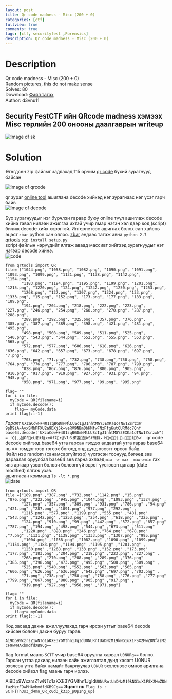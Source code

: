 ```yaml
---
layout: post
title: Qr code madness - Misc (200 + 0)
categories: [ctf]
fullview: true
comments: true
tags: [ctf, securityfest ,Forensics]
description: Qr code madness - Misc (200 + 0)
---
```

**Description**
===
Qr code madness - Misc (200 + 0) <br>
Random pictures, this do not make sense <br>
Solves: 80 <br>
Download: [Файл татах](http://dl.ctf.rocks/qrcodemadness.7z) <br>
Author: d3vnu11 <br>

Security FestCTF  ийн QRcode madness хэмээх Misc төрлийн 200 онооны даалгаврын  writeup 
-----
![Image of sk](https://4.bp.blogspot.com/-bTu5S6H8yjg/WTG09USq-mI/AAAAAAAAAKg/-WIODGqMPe8w2BxWABou_rwP4zo43iBWwCLcB/s320/description.PNG)


**Solution**
===
Өгөгдсөн zip файлыг задлахад 115 орчим [qr code]( https://en.wikipedia.org/wiki/QR_code) бүхий зурагнууд байсан 
<br>

![Image of qrcode](https://4.bp.blogspot.com/-gP9Z8ta9nwc/WTG1-OFAohI/AAAAAAAAAKk/VLFP_3Vhq_McqdQFtXCahxVwFygZdtzyACLcB/s1600/qr.png)

qr зураг [online tool](https://webqr.com/) ашиглана decode хийхэд нэг зурагнаас нэг үсэг гарч байв
<br>
![Image of decode](https://1.bp.blogspot.com/-Q2RqT8fPOfQ/WTG2r4zemsI/AAAAAAAAAKo/dTfjojcsPp4rTt-UVx-uAasA1mqBl4QvACLcB/s320/qrdecode.png)

Бүх зурагнуудыг нэг бүрчлэн гараар буюу online түүл ашиглаж  decode  хийнэ гэвэл нилээн ажилгаа ихтэй учир ямар нэгэн хэл дээр код (script)  бичиж decode хийх хэрэгтэй. Интернетээс ашиглах болох сан хайсны эцэст `zbar` python сан оллоо.
[zbar](https://github.com/jacobvalenta/zbar-py27-msi)  эндээс татаж авна `python 2.7` <br>
[qrtools](https://pypi.python.org/pypi/qrtools/0.0.1)
`pip install setup.py` <br>
script файлын нэрүүдийг  ялгаж аваад массивт хийгээд зурагнуудыг нэг нэгээр decode хийнэ. <br>
![code](https://1.bp.blogspot.com/-psxN6Gmsbfs/WTG0G8PTpLI/AAAAAAAAAKU/OtncGb86OO0pO8Qw7r_D4lMdjzmN2OYCwCLcB/s320/date_modified.PNG)
```
from qrtools import QR
file= ["1044.png", "1058.png", "1082.png", "1090.png", "1091.png", "1093.png", "1099.png", "1131.png", "1138.png", "1142.png", "1154.png",
       "1183.png", "1194.png", "1195.png", "1199.png", "1201.png", "1215.png", "1220.png", "124.png", "1242.png", "1250.png", "1253.png",
       "1268.png", "127.png", "1307.png", "1324.png", "133.png", "1333.png", "15.png", "152.png", "173.png", "177.png", "183.png", "189.png",
       "194.png", "204.png", "218.png", "222.png", "223.png", "227.png", "246.png", "254.png", "268.png", "270.png", "287.png", "288.png",
       "289.png", "292.png", "325.png", "357.png", "376.png", "385.png", "387.png", "389.png", "398.png", "421.png", "481.png", "495.png",
       "498.png", "508.png", "509.png", "511.png", "525.png", "540.png", "543.png", "544.png", "552.png", "555.png", "563.png", "565.png",
       "572.png", "577.png", "606.png", "618.png", "626.png", "636.png", "642.png", "657.png", "673.png", "678.png", "697.png", "7.png",
       "703.png", "71.png", "732.png", "738.png","750.png", "758.png", "764.png", "776.png", "777.png", "786.png", "787.png", "799.png",
       "828.png", "867.png", "876.png", "880.png", "905.png", "910.png", "917.png", "919.png", "927.png", "931.png", "94.png", "945.png",
       "958.png", "971.png", "977.png", "99.png", "995.png"

flag= ""
for i in file:
  myCode = QR(filename=i)
  if myCode.decode():
    flag+= myCode.data
print flag[::-1]
```
*Гаралт*
`UXzaCdwH+401zqBGDmNMlLUSdIgJ1nhtMGY3EXKa1oTNw1ZsrzxW`
`9pD9iA=AyxSMbPFXU2a9DXj5k=veRV9NBm0bHMfwFNzFfg6utCURMdc7Qnf`
`base64.decode('UXzaCdwH+401zqBGDmNMlLUSdIgJ1nhtMGY3EXKa1oTNw1ZsrzxW') `
`= 'Q|ډ܇덵ΠFcL䵒t艖xm0f7rꖄ̓Vl６搽耋쬱WSf퍸锋ޅ_Mmǰ܅~1׻Bw' `
qr code decode хийгээд base64 утга гарсан гэхдээ алдаатай утга гарав base64  нь == тэмдэгтээр төгсөх бөгөөд  энд  дунд хэсэгт орсон байв. <br>
Файл нэр random (санамсаргүйгээр) үүсгэсэн тоонууд бөгөөд зөв дараалал оруулбал  base64 зөв гарна эхлээд `mix -> max  max->min` гэх янз аргаар үзсэн боловч болсонгүй эцэст үүсгэсэн цагаар (date modified)  ялгаж үзэв.<br>
ашигласан комманд `ls -lt *.png` <br>
![date](https://3.bp.blogspot.com/-cTFqsshnEq0/WTG88huxgUI/AAAAAAAAALQ/GVrcvWX6b8AVbxVHEI3JOVpndOfZTTfpgCLcB/s1600/date.png)

```
from qrtools import QR
file =["189.png" ,"387.png" ,"732.png" ,"1142.png" ,"15.png" ,"876.png" ,"222.png" ,"945.png" ,"1044.png" ,"1093.png" ,"1324.png" ,
       "127.png" ,"357.png" ,"389.png" ,"931.png" ,"786.png" ,"94.png" ,"421.png" ,"287.png" ,"1091.png" ,"977.png" ,"292.png" ,
       "1215.png" ,"577.png" ,"1199.png" ,"555.png" ,"481.png" ,"543.png" ,"1242.png" ,"1253.png" ,"254.png" ,"618.png" ,"325.png" ,
       "124.png" ,"910.png" ,"99.png" ,"442.png" ,"572.png" ,"657.png" ,"787.png" ,"194.png" ,"498.png" ,"544.png" ,"673.png" ,"511.png"
       ,"1220.png" ,"828.png" ,"246.png" ,"764.png" ,"678.png" ,"7.png" ,"1131.png" ,"1138.png" ,"1333.png" ,"1307.png" ,"995.png"
       ,"1004.png" ,"1058.png" ,"1082.png" ,"1090.png" ,"1099.png" ,"1154.png" ,"1183.png" ,"1194.png" ,"1195.png" ,"1201.png" ,
       "1250.png" ,"1268.png" ,"133.png" ,"152.png" ,"173.png" ,"177.png" ,"183.png" ,"204.png" ,"218.png" ,"223.png" ,"227.png" ,
       "268.png" ,"270.png" ,"288.png" ,"289.png" ,"376.png" ,"385.png" ,"398.png" ,"473.png" ,"495.png" ,"508.png" ,"509.png" ,
       "525.png" ,"540.png" ,"552.png" ,"563.png" ,"565.png" ,"606.png" ,"626.png" ,"636.png" ,"642.png" ,"697.png" ,"703.png" ,
       "71.png" ,"738.png" ,"750.png" ,"758.png" ,"776.png" ,"777.png" ,"799.png" ,"867.png" ,"880.png" ,"905.png" ,"917.png" ,
       "919.png" ,"927.png" ,"958.png" ,"971.png"]

flag= ""
for i in file:
  myCode = QR(filename=i)
  if myCode.decode():
    flag+= myCode.data
print flag[::-1]
```
Код засаад дахин ажиллуулахад гарч ирсэн утгыг base64 decode хийсэн боловч дахин буруу гарав.

`Ai9Dp9WxzrsZ1wNTo1aKXE3YGMthn1JgIdU0NURntUaDNzM19kNG1uX1FSX2MwZDNfazMzcF9wMHAxbmdfdXB9Cg==`

flag format маань `SCTF` учир  base64 оруулна харвал `U0NURg==` болно. Гарсан утгаа дахиад нилээн сайн ажиглалтал дунд хэсэгт U0NUR эхэлсэн утга байж намайг баярлуулав `U0NUR` эхэлснээс өмнөх арилгана decode хийвэл flag маань гарч ирлээ. 

Ai9Dp9WxzrsZ1wNTo1aKXE3YGMthn1JgId`U0NURntUaDNzM19kNG1uX1FSX2MwZDNfazMzcF9wMHAxbmdfdXB9Cg==`
**Эцэст нь**
`Flag is : SCTF{Th3s3_d4mn_QR_c0d3_k33p_p0p1ng_up}`
